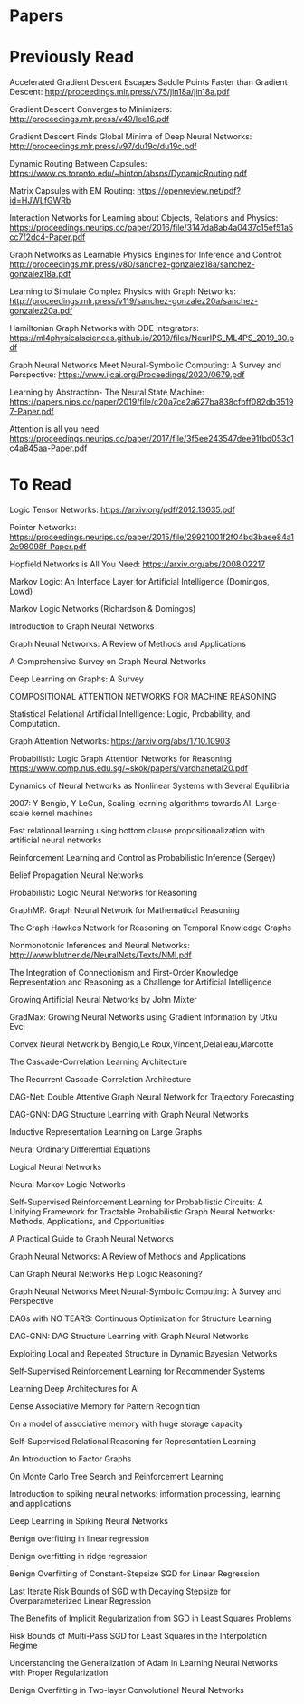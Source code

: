 # Papers

# Previously Read

Accelerated Gradient Descent Escapes Saddle Points Faster than Gradient Descent: http://proceedings.mlr.press/v75/jin18a/jin18a.pdf

Gradient Descent Converges to Minimizers: http://proceedings.mlr.press/v49/lee16.pdf

Gradient Descent Finds Global Minima of Deep Neural Networks: http://proceedings.mlr.press/v97/du19c/du19c.pdf

Dynamic Routing Between Capsules: https://www.cs.toronto.edu/~hinton/absps/DynamicRouting.pdf

Matrix Capsules with EM Routing: https://openreview.net/pdf?id=HJWLfGWRb

Interaction Networks for Learning about Objects, Relations and Physics: https://proceedings.neurips.cc/paper/2016/file/3147da8ab4a0437c15ef51a5cc7f2dc4-Paper.pdf

Graph Networks as Learnable Physics Engines for Inference and Control: http://proceedings.mlr.press/v80/sanchez-gonzalez18a/sanchez-gonzalez18a.pdf

Learning to Simulate Complex Physics with Graph Networks: http://proceedings.mlr.press/v119/sanchez-gonzalez20a/sanchez-gonzalez20a.pdf

Hamiltonian Graph Networks with ODE Integrators: https://ml4physicalsciences.github.io/2019/files/NeurIPS_ML4PS_2019_30.pdf

Graph Neural Networks Meet Neural-Symbolic Computing: A Survey and Perspective: https://www.ijcai.org/Proceedings/2020/0679.pdf

Learning by Abstraction- The Neural State Machine: https://papers.nips.cc/paper/2019/file/c20a7ce2a627ba838cfbff082db35197-Paper.pdf

Attention is all you need: https://proceedings.neurips.cc/paper/2017/file/3f5ee243547dee91fbd053c1c4a845aa-Paper.pdf

# To Read

Logic Tensor Networks: https://arxiv.org/pdf/2012.13635.pdf

Pointer Networks: https://proceedings.neurips.cc/paper/2015/file/29921001f2f04bd3baee84a12e98098f-Paper.pdf

Hopfield Networks is All You Need: https://arxiv.org/abs/2008.02217

Markov Logic: An Interface Layer for Artificial Intelligence (Domingos, Lowd)

Markov Logic Networks (Richardson & Domingos)

Introduction to Graph Neural Networks

Graph Neural Networks: A Review of Methods and Applications

A Comprehensive Survey on Graph Neural Networks

Deep Learning on Graphs: A Survey

COMPOSITIONAL ATTENTION NETWORKS FOR MACHINE REASONING

Statistical Relational Artificial Intelligence: Logic, Probability, and Computation. 

Graph Attention Networks: https://arxiv.org/abs/1710.10903

Probabilistic Logic Graph Attention Networks for Reasoning https://www.comp.nus.edu.sg/~skok/papers/vardhanetal20.pdf

Dynamics of Neural Networks as Nonlinear Systems with Several Equilibria

2007: Y Bengio, Y LeCun, Scaling learning algorithms towards AI. Large-scale kernel machines

Fast relational learning using bottom clause propositionalization with artificial neural networks

Reinforcement Learning and Control as Probabilistic Inference (Sergey)

Belief Propagation Neural Networks

Probabilistic Logic Neural Networks for Reasoning

GraphMR: Graph Neural Network for Mathematical Reasoning

The Graph Hawkes Network for Reasoning on Temporal Knowledge Graphs

Nonmonotonic Inferences and Neural Networks: http://www.blutner.de/NeuralNets/Texts/NMI.pdf

The Integration of Connectionism and First-Order Knowledge Representation and Reasoning as a Challenge for Artificial Intelligence

Growing Artificial Neural Networks by John Mixter

GradMax: Growing Neural Networks using Gradient Information by Utku Evci

Convex Neural Network by Bengio,Le Roux,Vincent,Delalleau,Marcotte

The Cascade-Correlation Learning Architecture

The Recurrent Cascade-Correlation Architecture

DAG-Net: Double Attentive Graph Neural Network for Trajectory Forecasting

DAG-GNN: DAG Structure Learning with Graph Neural Networks

Inductive Representation Learning on Large Graphs 

Neural Ordinary Differential Equations

Logical Neural Networks

Neural Markov Logic Networks

Self-Supervised Reinforcement Learning for Probabilistic Circuits: A Unifying Framework for Tractable Probabilistic Graph Neural Networks: Methods, Applications, and Opportunities

A Practical Guide to Graph Neural Networks

Graph Neural Networks: A Review of Methods and Applications

Can Graph Neural Networks Help Logic Reasoning?

Graph Neural Networks Meet Neural-Symbolic Computing: A Survey and Perspective

DAGs with NO TEARS: Continuous Optimization for Structure Learning

DAG-GNN: DAG Structure Learning with Graph Neural Networks

Exploiting Local and Repeated Structure in Dynamic Bayesian Networks 

Self-Supervised Reinforcement Learning for Recommender Systems

Learning Deep Architectures for AI

Dense Associative Memory for Pattern Recognition

On a model of associative memory with huge storage capacity

Self-Supervised Relational Reasoning for Representation Learning

An Introduction to Factor Graphs 

On Monte Carlo Tree Search and Reinforcement Learning 

Introduction to spiking neural networks: information processing, learning and applications

Deep Learning in Spiking Neural Networks

Benign overfitting in linear regression

Benign overfitting in ridge regression

Benign Overfitting of Constant-Stepsize SGD for Linear Regression

Last Iterate Risk Bounds of SGD with Decaying Stepsize for Overparameterized Linear Regression

The Benefits of Implicit Regularization from SGD in Least Squares Problems

Risk Bounds of Multi-Pass SGD for Least Squares in the Interpolation Regime

Understanding the Generalization of Adam in Learning Neural Networks with Proper Regularization

Benign Overfitting in Two-layer Convolutional Neural Networks
